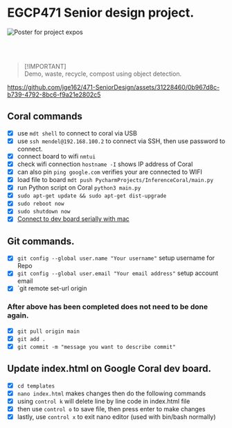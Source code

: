 # EGCP471 Senior design project.

![Poster for project expos](https://github.com/jge162/471-SeniorDesign/blob/main/Poster.png?raw=true)

<br> </br>

>[!IMPORTANT]\
>Demo, waste, recycle, compost using object detection.

https://github.com/jge162/471-SeniorDesign/assets/31228460/0b967d8c-b739-4792-8bc6-f9a21e2802c5

## Coral commands 

- [x] use `mdt shell` to connect to coral via USB
- [x] use `ssh mendel@192.168.100.2` to connect via SSH, then use password to connect. 
- [x] connect board to wifi `nmtui`
- [x] check wifi connection `hostname -I` shows IP address of Coral
- [x] can also pin `ping google.com` verifies your are connected to WIFI
- [x] load file to board `mdt push PycharmProjects/InferenceCoral/main.py`
- [x] run Python script on Coral `python3 main.py`
- [x] `sudo apt-get update && sudo apt-get dist-upgrade`
- [x] `sudo reboot now`
- [x] `sudo shutdown now`
- [x] [Connect to dev board serially with mac](https://coral.ai/docs/dev-board/serial-console/#connect-with-macos)

## Git commands.

- [x] `git config --global user.name "Your username"` setup username for Repo
- [x] `git config --global user.email "Your email address"` setup account email
- [x] `git remote set-url origin 
### After above has been completed does not need to be done again. 
- [x] `git pull origin main` 
- [x] `git add .`
- [x] `git commit -m "message you want to describe commit"`

## Update index.html on Google Coral dev board.

- [x] `cd templates`
- [x] `nano index.html` makes changes then do the following commands
- [x] using `control k` will delete line by line code in index.html file
- [x] then use `control o` to save file, then press enter to make changes
- [x] lastly, use `control x` to exit nano editor (used with bin/bash normally)

<br> </br>


